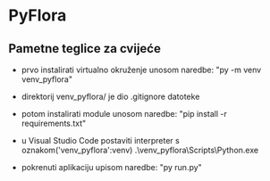 # PyFlora
## Pametne teglice za cvijeće

- prvo instalirati virtualno okruženje unosom naredbe:
    "py -m venv venv_pyflora"

- direktorij venv_pyflora/ je dio .gitignore datoteke

- potom instalirati module unosom naredbe:
    "pip install -r requirements.txt"

- u Visual Studio Code postaviti interpreter s oznakom('venv_pyflora':venv) .\venv_pyflora\Scripts\Python.exe

- pokrenuti aplikaciju upisom naredbe: 
    "py run.py"





